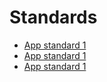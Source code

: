 # Standards

* [App standard 1](./standard1.md)
* [App standard 1](./standard2.md)
* [App standard 1](./standard3.md)
